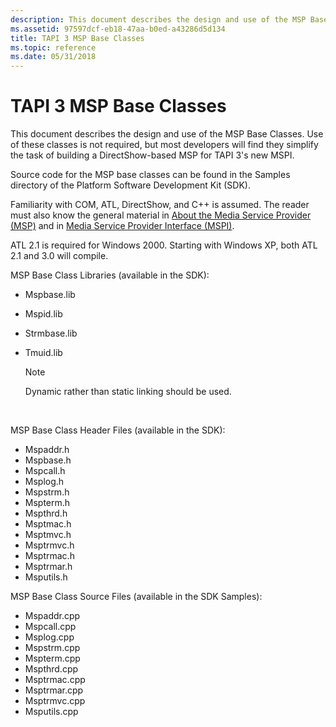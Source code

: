```yaml
---
description: This document describes the design and use of the MSP Base Classes. Use of these classes is not required but most developers will find they simplify the task of building a DirectShow based MSP for TAPI 3s new MSPI.
ms.assetid: 97597dcf-eb18-47aa-b0ed-a43286d5d134
title: TAPI 3 MSP Base Classes
ms.topic: reference
ms.date: 05/31/2018
---
```


# TAPI 3 MSP Base Classes

This document describes the design and use of the MSP Base Classes. Use of these classes is not required, but most developers will find they simplify the task of building a DirectShow-based MSP for TAPI 3's new MSPI.

Source code for the MSP base classes can be found in the Samples directory of the Platform Software Development Kit (SDK).

Familiarity with COM, ATL, DirectShow, and C++ is assumed. The reader must also know the general material in [About the Media Service Provider (MSP)](about-the-media-service-provider-msp-.md) and in [Media Service Provider Interface (MSPI)](media-service-provider-interface-mspi-.md).

ATL 2.1 is required for Windows 2000. Starting with Windows XP, both ATL 2.1 and 3.0 will compile.

MSP Base Class Libraries (available in the SDK):

-   Mspbase.lib
-   Mspid.lib
-   Strmbase.lib
-   Tmuid.lib
    > [!Note]  
    > Dynamic rather than static linking should be used.

     

MSP Base Class Header Files (available in the SDK):

-   Mspaddr.h
-   Mspbase.h
-   Mspcall.h
-   Msplog.h
-   Mspstrm.h
-   Mspterm.h
-   Mspthrd.h
-   Msptmac.h
-   Msptmvc.h
-   Msptrmvc.h
-   Msptrmac.h
-   Msptrmar.h
-   Msputils.h

MSP Base Class Source Files (available in the SDK Samples):

-   Mspaddr.cpp
-   Mspcall.cpp
-   Msplog.cpp
-   Mspstrm.cpp
-   Mspterm.cpp
-   Mspthrd.cpp
-   Msptrmac.cpp
-   Msptrmar.cpp
-   Msptrmvc.cpp
-   Msputils.cpp

 

 



